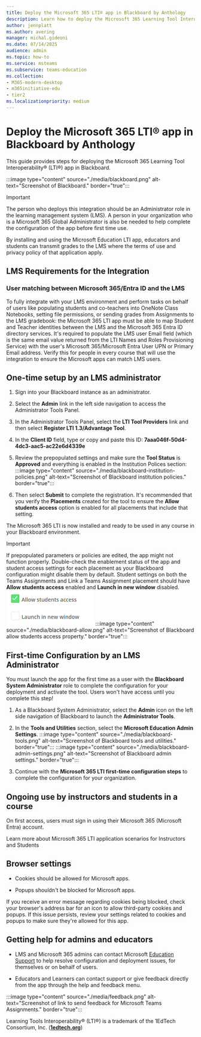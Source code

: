 ```yaml
---
title: Deploy the Microsoft 365 LTI® app in Blackboard by Anthology
description: Learn how to deploy the Microsoft 365 Learning Tool Interoperability (LTI) app in Blackboard by Anthology.
author: jennplatt
ms.author: avering
manager: michal.gideoni
ms.date: 07/14/2025
audience: admin
ms.topic: how-to
ms.service: msteams
ms.subservice: teams-education
ms.collection: 
- M365-modern-desktop
- m365initiative-edu
- tier2
ms.localizationpriority: medium
---
```

# Deploy the Microsoft 365 LTI® app in Blackboard by Anthology

This guide provides steps for deploying the Microsoft 365 Learning Tool Interoperability® (LTI®) app in Blackboard.

  :::image type="content" source="./media/blackboard.png" alt-text="Screenshot of Blackboard." border="true":::

> [!IMPORTANT]
> The person who deploys this integration should be an Administrator role in the learning management system (LMS). A person in your organization who is a Microsoft 365 Global Administrator is also be needed to help complete the configuration of the app before first time use.
>
> By installing and using the Microsoft Education LTI app, educators and students can transmit grades to the LMS where the terms of use and privacy policy of that application apply.

## LMS Requirements for the Integration

### User matching between Microsoft 365/Entra ID and the LMS

To fully integrate with your LMS environment and perform tasks on behalf of users like populating students and co-teachers into OneNote Class Notebooks, setting file permissions, or sending grades from Assignments to the LMS gradebook: the Microsoft 365 LTI app must be able to map Student and Teacher identities between the LMS and the Microsoft 365 Entra ID directory services. It's required to populate the LMS user Email field (which is the same email value returned from the LTI Names and Roles Provisioning Service) with the user's Microsoft 365/Microsoft Entra User UPN or Primary Email address. Verify this for people in every course that will use the integration to ensure the Microsoft apps can match LMS users.

## One-time setup by an LMS administrator

1. Sign into your Blackboard instance as an administrator.

1. Select the **Admin** link in the left side navigation to access the Administrator Tools Panel.

1. In the Administrator Tools Panel, select the **LTI Tool Providers** link and then select **Register LTI 1.3/Advantage Tool**.

1. In the **Client ID** field, type or copy and paste this ID: **7aaa046f-50d4-4dc3-aac5-ac22e6d4339e**

1. Review the prepopulated settings and make sure the **Tool Status** is **Approved** and everything is enabled in the Institution Polices section:
  :::image type="content" source="./media/blackboard-institution-policies.png" alt-text="Screenshot of Blackboard institution policies." border="true":::

1. Then select **Submit** to complete the registration. It's recommended that you verify the **Placements** created for the tool to ensure the **Allow students access** option is enabled for all placements that include that setting.

The Microsoft 365 LTI is now installed and ready to be used in any course in your Blackboard environment.

> [!IMPORTANT]
> If prepopulated parameters or policies are edited, the app might not function properly. Double-check the enablement status of the app and student access settings for each placement as your Blackboard configuration might disable them by default. Student settings on both the Teams Assignments and Link a Teams Assignment placement should have **Allow students access** enabled and **Launch in new window** disabled.
> ![Screenshot of Teams Assignment settings.](media/blackboard-allow.png)
> :::image type="content" source="./media/blackboard-allow.png" alt-text="Screenshot of Blackboard allow students access property." border="true":::

## First-time Configuration by an LMS Administrator

You must launch the app for the first time as a user with the **Blackboard System Administrator** role to complete the configuration for your deployment and activate the tool. Users won't have access until you complete this step!

1. As a Blackboard System Administrator, select the **Admin** icon on the left side navigation of Blackboard to launch the **Administrator Tools**.

1. In the **Tools and Utilities** section, select the **Microsoft Education Admin Settings**.
  :::image type="content" source="./media/blackboard-tools.png" alt-text="Screenshot of Blackboard tools and utilities." border="true":::
  :::image type="content" source="./media/blackboard-admin-settings.png" alt-text="Screenshot of Blackboard admin settings." border="true":::

1. Continue with the **Microsoft 365 LTI first-time configuration steps** to complete the configuration for your organization.
<!-- -->

## Ongoing use by instructors and students in a course

On first access, users must sign in using their Microsoft 365 (Microsoft Entra) account.

Learn more about Microsoft 365 LTI application scenarios for Instructors and Students
<!-- -->

## Browser settings

- Cookies should be allowed for Microsoft apps.

- Popups shouldn't be blocked for Microsoft apps.

If you receive an error message regarding cookies being blocked, check your browser's address bar for an icon to allow third-party cookies and popups. If this issue persists, review your settings related to cookies and popups to make sure they're allowed for this app.

## Getting help for admins and educators

- LMS and Microsoft 365 admins can contact Microsoft [Education Support](https://aka.ms/edusupport) to help resolve configuration and deployment issues, for themselves or on behalf of users.

- Educators and Learners can contact support or give feedback directly from the app through the help and feedback menu.

:::image type="content" source="./media/feedback.png" alt-text="Screenshot of link to send feedback for Microsoft Teams Assignments." border="true":::

Learning Tools Interoperability® (LTI®) is a trademark of the 1EdTech Consortium, Inc. (**[**1edtech.org**](https://1edtech.org)**)
